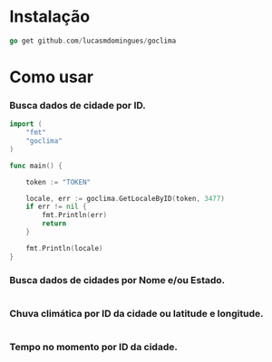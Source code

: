 # Instalação

```go 
go get github.com/lucasmdomingues/goclima
```

# Como usar

### Busca dados de cidade por ID.

```go
import (
	"fmt"
	"goclima"
)

func main() {

	token := "TOKEN"

	locale, err := goclima.GetLocaleByID(token, 3477)
	if err != nil {
		fmt.Println(err)
		return
	}

	fmt.Println(locale)
}
```

### Busca dados de cidades por Nome e/ou Estado.

```

```

### Chuva climática por ID da cidade ou latitude e longitude.

```

```

### Tempo no momento por ID da cidade.

```

```


